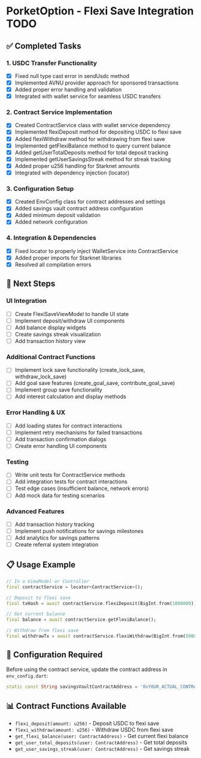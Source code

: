 # PorketOption - Flexi Save Integration TODO

## ✅ Completed Tasks

### 1. USDC Transfer Functionality
- [x] Fixed null type cast error in sendUsdc method
- [x] Implemented AVNU provider approach for sponsored transactions
- [x] Added proper error handling and validation
- [x] Integrated with wallet service for seamless USDC transfers

### 2. Contract Service Implementation
- [x] Created ContractService class with wallet service dependency
- [x] Implemented flexiDeposit method for depositing USDC to flexi save
- [x] Added flexiWithdraw method for withdrawing from flexi save
- [x] Implemented getFlexiBalance method to query current balance
- [x] Added getUserTotalDeposits method for total deposit tracking
- [x] Implemented getUserSavingsStreak method for streak tracking
- [x] Added proper u256 handling for Starknet amounts
- [x] Integrated with dependency injection (locator)

### 3. Configuration Setup
- [x] Created EnvConfig class for contract addresses and settings
- [x] Added savings vault contract address configuration
- [x] Added minimum deposit validation
- [x] Added network configuration

### 4. Integration & Dependencies
- [x] Fixed locator to properly inject WalletService into ContractService
- [x] Added proper imports for Starknet libraries
- [x] Resolved all compilation errors

## 🔄 Next Steps

### UI Integration
- [ ] Create FlexiSaveViewModel to handle UI state
- [ ] Implement deposit/withdraw UI components
- [ ] Add balance display widgets
- [ ] Create savings streak visualization
- [ ] Add transaction history view

### Additional Contract Functions
- [ ] Implement lock save functionality (create_lock_save, withdraw_lock_save)
- [ ] Add goal save features (create_goal_save, contribute_goal_save)
- [ ] Implement group save functionality
- [ ] Add interest calculation and display methods

### Error Handling & UX
- [ ] Add loading states for contract interactions
- [ ] Implement retry mechanisms for failed transactions
- [ ] Add transaction confirmation dialogs
- [ ] Create error handling UI components

### Testing
- [ ] Write unit tests for ContractService methods
- [ ] Add integration tests for contract interactions
- [ ] Test edge cases (insufficient balance, network errors)
- [ ] Add mock data for testing scenarios

### Advanced Features
- [ ] Add transaction history tracking
- [ ] Implement push notifications for savings milestones
- [ ] Add analytics for savings patterns
- [ ] Create referral system integration

## 📋 Usage Example

```dart
// In a ViewModel or Controller
final contractService = locator<ContractService>();

// Deposit to flexi save
final txHash = await contractService.flexiDeposit(BigInt.from(1000000)); // 1 USDC

// Get current balance
final balance = await contractService.getFlexiBalance();

// Withdraw from flexi save
final withdrawTx = await contractService.flexiWithdraw(BigInt.from(500000)); // 0.5 USDC
```

## 🔧 Configuration Required

Before using the contract service, update the contract address in `env_config.dart`:

```dart
static const String savingsVaultContractAddress = '0xYOUR_ACTUAL_CONTRACT_ADDRESS_HERE';
```

## 📊 Contract Functions Available

- `flexi_deposit(amount: u256)` - Deposit USDC to flexi save
- `flexi_withdraw(amount: u256)` - Withdraw USDC from flexi save
- `get_flexi_balance(user: ContractAddress)` - Get current flexi balance
- `get_user_total_deposits(user: ContractAddress)` - Get total deposits
- `get_user_savings_streak(user: ContractAddress)` - Get savings streak
